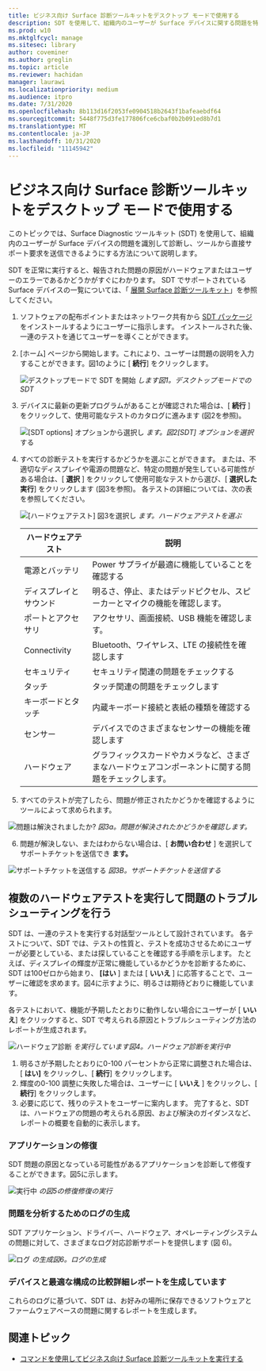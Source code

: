 ```yaml
---
title: ビジネス向け Surface 診断ツールキットをデスクトップ モードで使用する
description: SDT を使用して、組織内のユーザーが Surface デバイスに関する問題を特定して診断し、ツールから直接サポート要求を送信できるようにする方法について説明します。
ms.prod: w10
ms.mktglfcycl: manage
ms.sitesec: library
author: coveminer
ms.author: greglin
ms.topic: article
ms.reviewer: hachidan
manager: laurawi
ms.localizationpriority: medium
ms.audience: itpro
ms.date: 7/31/2020
ms.openlocfilehash: 8b113d16f2053fe0904518b2643f1bafeaebdf64
ms.sourcegitcommit: 5448f775d3fe177806fce6cbaf0b2b091ed8b7d1
ms.translationtype: MT
ms.contentlocale: ja-JP
ms.lasthandoff: 10/31/2020
ms.locfileid: "11145942"
---
```

# ビジネス向け Surface 診断ツールキットをデスクトップ モードで使用する

このトピックでは、Surface Diagnostic ツールキット (SDT) を使用して、組織内のユーザーが Surface デバイスの問題を識別して診断し、ツールから直接サポート要求を送信できるようにする方法について説明します。 

SDT を正常に実行すると、報告された問題の原因がハードウェアまたはユーザーのエラーであるかどうかがすぐにわかります。 SDT でサポートされている Surface デバイスの一覧については、「 [展開 Surface 診断ツールキット](surface-diagnostic-toolkit-business.md)」を参照してください。


1. ソフトウェアの配布ポイントまたはネットワーク共有から [SDT パッケージ](surface-diagnostic-toolkit-business.md#preparing-the-sdt-package-for-distribution)をインストールするようにユーザーに指示します。 インストールされた後、一連のテストを通じてユーザーを導くことができます。 

2. [ホーム] ページから開始します。これにより、ユーザーは問題の説明を入力することができます。図1のように [ **続行**] をクリックします。

    ![デスクトップモードで SDT を開始 ](images/sdt-desk-1.png)
 *します図1。デスクトップモードでの SDT*

3. デバイスに最新の更新プログラムがあることが確認された場合は、[ **続行** ] をクリックして、使用可能なテストのカタログに進みます (図2を参照)。

    ![[SDT options] オプションから選択し ](images/sdt1.png)
 *ます。図2[SDT] オプションを選択*する

4. すべての診断テストを実行するかどうかを選ぶことができます。 または、不適切なディスプレイや電源の問題など、特定の問題が発生している可能性がある場合は、[ **選択** ] をクリックして使用可能なテストから選び、[ **選択した実行**] をクリックします (図3を参照)。 各テストの詳細については、次の表を参照してください。 

    ![[ハードウェアテスト] 図3を選択し ](images/sdt2.png)
 *ます。ハードウェアテストを選ぶ*

    ハードウェアテスト | 説明
    --- | ---
    電源とバッテリ |  Power サプライが最適に機能していることを確認する
    ディスプレイとサウンド   | 明るさ、停止、またはデッドピクセル、スピーカーとマイクの機能を確認します。
    ポートとアクセサリ   | アクセサリ、画面接続、USB 機能を確認します。
    Connectivity |  Bluetooth、ワイヤレス、LTE の接続性を確認します
    セキュリティ    | セキュリティ関連の問題をチェックする
    タッチ   | タッチ関連の問題をチェックします
    キーボードとタッチ |    内蔵キーボード接続と表紙の種類を確認する
    センサー | デバイスでのさまざまなセンサーの機能を確認します
    ハードウェア |  グラフィックスカードやカメラなど、さまざまなハードウェアコンポーネントに関する問題をチェックします。

5. すべてのテストが完了したら、問題が修正されたかどうかを確認するようにツールによって求められます。 

 ![問題は解決されましたか? ](images/sdt3.png)
*図3a。問題が解決されたかどうかを確認します。*

6. 問題が解決しない、またはわからない場合は、[ **お問い合わせ** ] を選択してサポートチケットを送信でき **ます。**
 
 ![サポートチケットを送信する ](images/sdt4.png)
 *図3B。サポートチケットを送信する*

<span id="multiple" />

## 複数のハードウェアテストを実行して問題のトラブルシューティングを行う

SDT は、一連のテストを実行する対話型ツールとして設計されています。 各テストについて、SDT では、テストの性質と、テストを成功させるためにユーザーが必要としている、または探していることを確認する手順を示します。 たとえば、ディスプレイの輝度が正常に機能しているかどうかを診断するために、SDT は100ゼロから始まり、 **[はい** ] または [ **いいえ** ] に応答することで、ユーザーに確認を求めます。図4に示すように、明るさは期待どおりに機能しています。 

各テストにおいて、機能が予期したとおりに動作しない場合にユーザーが [ **いいえ**] をクリックすると、SDT で考えられる原因とトラブルシューティング方法のレポートが生成されます。 

![ハードウェア診断 ](images/sdt-desk-4.png)
 *を実行しています図4。ハードウェア診断を実行中*

1. 明るさが予期したとおりに0-100 パーセントから正常に調整された場合は、[ **はい]** をクリックし、[ **続行**] をクリックします。 
2. 輝度の0-100 調整に失敗した場合は、ユーザーに [ **いいえ** ] をクリックし、[ **続行**] をクリックします。 
3. 必要に応じて、残りのテストをユーザーに案内します。 完了すると、SDT は、ハードウェアの問題の考えられる原因、および解決のガイダンスなど、レポートの概要を自動的に表示します。


### アプリケーションの修復

SDT 問題の原因となっている可能性があるアプリケーションを診断して修復することができます。図5に示します。

![実行中 ](images/sdt-desk-5.png)
 *の図5の修復修復の実行*
<span id="logs" />

### 問題を分析するためのログの生成 

SDT アプリケーション、ドライバー、ハードウェア、オペレーティングシステムの問題に対して、さまざまなログ対応診断サポートを提供します (図 6)。

![ログ ](images/sdt-desk-6.png)
 *の生成図6。ログの生成*

<span id="detailed-report" />

### デバイスと最適な構成の比較詳細レポートを生成しています

これらのログに基づいて、SDT は、お好みの場所に保存できるソフトウェアとファームウェアベースの問題に関するレポートを生成します。

## 関連トピック

- [コマンドを使用してビジネス向け Surface 診断ツールキットを実行する](surface-diagnostic-toolkit-command-line.md)

